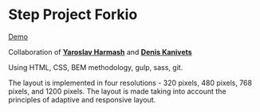 # Step Project Forkio
<a href="https://feroxes.github.io/step_project_forkio/">Demo</a>

Collaboration of **<a href="https://www.facebook.com/yarik.garmash">Yaroslav Harmash</a>** and
**<a href="https://www.facebook.com/denis.kanivets">Denis Kanivets</a>**

Using HTML, CSS, BEM methodology, gulp, sass, git.

The layout is implemented in four resolutions - 320 pixels, 480 pixels, 768 pixels, and 1200 pixels.
The layout is made taking into account the principles of adaptive and responsive layout.
